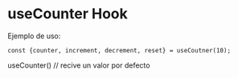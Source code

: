 # useCounter Hook

Ejemplo de uso:
```
const {counter, increment, decrement, reset} = useCoutner(10);
```

useCounter() // recive un valor por defecto